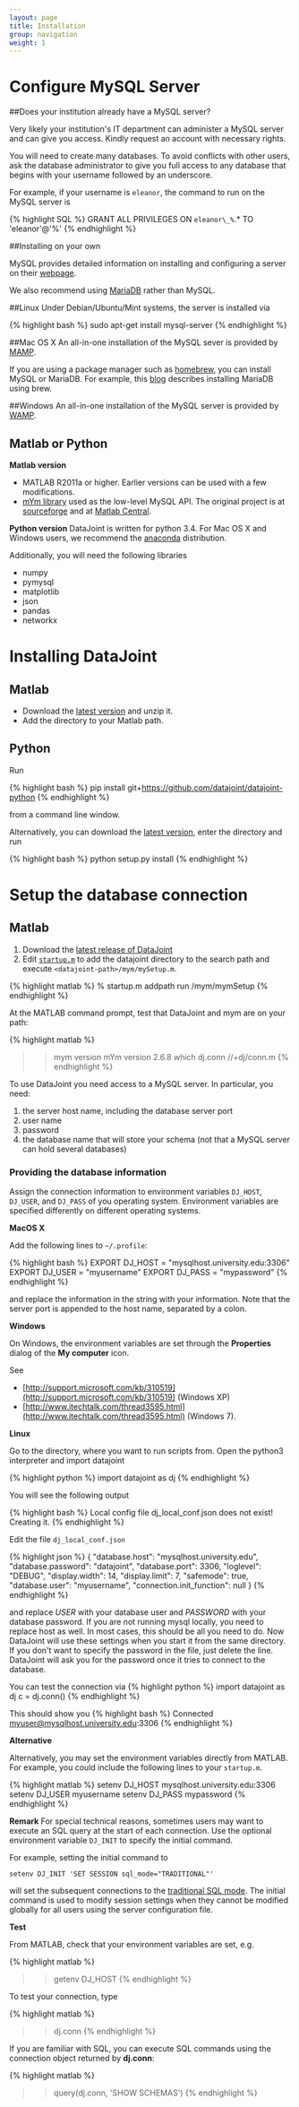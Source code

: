 ```yaml
---
layout: page
title: Installation
group: navigation
weight: 1
---
```


# Configure MySQL Server

##Does your institution already have a MySQL server?

Very likely your institution's IT department can administer a MySQL server and can give you access. Kindly request an account with necessary rights. 

You will need to create many databases.  To avoid conflicts with other users, ask the database administrator to give you full access to any database that begins with your username followed by an underscore. 

For example, if your username is `eleanor`, the command to run on the MySQL server is

{% highlight SQL %}
GRANT ALL PRIVILEGES ON `eleanor\_%`.* TO 'eleanor'@'%' 
{% endhighlight %}

##Installing  on your own

MySQL provides detailed information on installing and configuring a server on their [webpage](https://dev.mysql.com/doc/refman/en/installing.html).

We also recommend using [MariaDB](https://mariadb.com) rather than MySQL. 

##Linux
Under Debian/Ubuntu/Mint systems, the server is installed via

{% highlight bash %}
sudo apt-get install mysql-server
{% endhighlight %}

##Mac OS X
An all-in-one installation of the MySQL sever is provided by [MAMP](https://www.mamp.info/en/). 

If you are using a package manager such as [homebrew](http://brew.sh/), you can install MySQL or MariaDB. 
For example, this [blog](https://emson.co.uk/2012/01/installing-mariadb-using-homebrew/) describes installing MariaDB using brew.

##Windows
An all-in-one installation of the MySQL server is provided by [WAMP](http://www.wampserver.com).

## Matlab or Python
**Matlab version**

* MATLAB R2011a or higher.  Earlier versions can be used with a few modifications. 
* [mYm library](https://github.com/datajoint/mym) used as the low-level MySQL API.  The original project is at [sourceforge](http://sourceforge.net/projects/mym/) and at [Matlab Central](http://www.mathworks.com/matlabcentral/linkexchange/links/1313-mysql-connector-mym).

**Python version**
DataJoint is written for python 3.4. For Mac OS X and Windows users, we recommend the [anaconda](http://continuum.io/downloads) distribution.  

Additionally, you will need the following libraries

* numpy
* pymysql	
* matplotlib
* json
* pandas
* networkx

# Installing DataJoint

## Matlab

* Download the [latest version](https://github.com/datajoint/datajoint-matlab/archive/master.zip) and unzip it.
* Add the directory to your Matlab path.

## Python

Run

{% highlight bash %}
pip install git+https://github.com/datajoint/datajoint-python
{% endhighlight %}

from a command line window. 

Alternatively, you can download the [latest version](https://github.com/datajoint/datajoint-python/archive/master.zip), enter the directory and run

{% highlight bash %}
python setup.py install
{% endhighlight %}

# Setup the database connection

## Matlab

1. Download the [latest release of DataJoint](https://github.com/datajoint/datajoint-matlab/releases)
1. Edit [`startup.m`](http://www.mathworks.com/help/matlab/ref/startup.html) to add the datajoint directory to the search path and execute `<datajoint-path>/mym/mySetup.m`.

{% highlight matlab %}
% startup.m
addpath <datajoint path>
run <datajoint-path>/mym/mymSetup
{% endhighlight %}

At the MATLAB command prompt, test that DataJoint and mym are on your path:

{% highlight matlab %}
>> mym version
mYm version 2.6.8
>> which dj.conn
/<datajoint-path>/+dj/conn.m 
{% endhighlight %}

To use DataJoint you need access to a MySQL server. In particular, you need:

1. the server host name, including the database server port 
1. user name
1. password
1. the database name that will store your schema (not that a MySQL server can hold several databases)

### Providing the database information
Assign the connection information to environment variables `DJ_HOST`, `DJ_USER`, and `DJ_PASS` of you operating system. Environment variables are specified differently on different operating systems. 

**MacOS X**

Add the following lines to `~/.profile`:

{% highlight bash %}
EXPORT DJ_HOST = "mysqlhost.university.edu:3306"    
EXPORT DJ_USER = "myusername"
EXPORT DJ_PASS = "mypassword"
{% endhighlight %}

and replace the information in the string with your information. Note that the server port is appended to the host name, separated by a colon.

**Windows**

On Windows, the environment variables are set through the **Properties** dialog of the **My computer** icon. 

See 

* [http://support.microsoft.com/kb/310519](http://support.microsoft.com/kb/310519) (Windows XP)
* [http://www.itechtalk.com/thread3595.html](http://www.itechtalk.com/thread3595.html) (Windows 7).

**Linux**

Go to the directory, where you want to run scripts from. Open the python3 interpreter and import datajoint

{% highlight python %}
import datajoint as dj
{% endhighlight %}

You will see the following output

{% highlight bash %}
Local config file dj_local_conf.json does not exist! Creating it.
{% endhighlight %}

Edit the file `dj_local_conf.json`

{% highlight json %}
{
    "database.host": "mysqlhost.university.edu",
    "database.password": "datajoint",
    "database.port": 3306,
    "loglevel": "DEBUG",
    "display.width": 14,
    "display.limit": 7,
    "safemode": true,
    "database.user": "myusername",
    "connection.init_function": null
}
{% endhighlight %}

and replace *USER* with your database user and *PASSWORD* with your database password. If you are not running mysql locally, you need to replace host as well. In most cases, this should be all you need to do. Now DataJoint will use these settings when you start it from the same directory. If you don't want to specify the password in the file, just delete the line. DataJoint will ask you for the password once it tries to connect to the database.

You can test the connection via
{% highlight python %}
import datajoint as dj
c = dj.conn()
{% endhighlight %}

This should show you 
{% highlight bash %}
Connected myuser@mysqlhost.university.edu:3306
{% endhighlight %}


<!-- Add the following lines to `~/.bashrc` (or `~/.zshrc` if you are fancy) or `~/.profile`:

{% highlight bash %}
EXPORT DJ_HOST = "mysqlhost.university.edu:3306"    
EXPORT DJ_USER = "myusername"
EXPORT DJ_PASS = "mypassword"
{% endhighlight %}

and replace the information in the string with your information. Note that the server port is appended to the host name, separated by a colon.
 -->



**Alternative**

Alternatively, you may set the environment variables directly from MATLAB. For example, you could include the following lines to your `startup.m`.

{% highlight matlab %}
setenv DJ_HOST mysqlhost.university.edu:3306    
setenv DJ_USER myusername
setenv DJ_PASS mypassword
{% endhighlight %}

**Remark**
For special technical reasons, sometimes users may want to execute an SQL query at the start of each connection. Use the optional environment variable `DJ_INIT` to specify the initial command. 

For example, setting the initial command to
```
setenv DJ_INIT 'SET SESSION sql_mode="TRADITIONAL"'
```
will set the subsequent connections to the [traditional SQL mode](http://dev.mysql.com/doc/refman/5.6/en/server-sql-mode.html). The initial command is used to modify session settings when they cannot be modified globally for all users using the server configuration file.

**Test**

From MATLAB, check that your environment variables are set, e.g.

{% highlight matlab %}
>> getenv DJ_HOST
{% endhighlight %}

To test your connection, type

{% highlight matlab %}
>> dj.conn
{% endhighlight %}

If you are familiar with SQL, you can execute SQL commands using the connection object returned by **dj.conn**:

{% highlight matlab %}
>> query(dj.conn, 'SHOW SCHEMAS')
{% endhighlight %}

